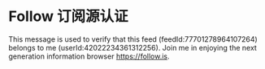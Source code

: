 # Follow 订阅源认证


This message is used to verify that this feed (feedId:77701278964107264) belongs to me (userId:42022234361312256). Join me in enjoying the next generation information browser https://follow.is.

